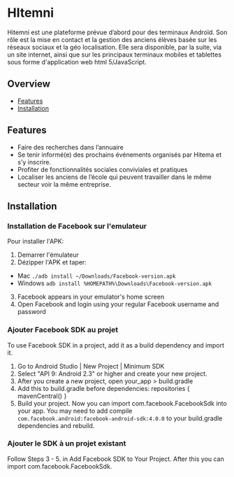 # HItemni

Hitemni  est une plateforme prévue d’abord pour des terminaux Androïd. Son rôle est la  mise en contact et la gestion des anciens élèves basée sur les réseaux  sociaux et la géo localisation. Elle sera disponible, par la suite, via un site  internet, ainsi que sur les principaux terminaux mobiles et tablettes sous forme  d'application web html 5/JavaScript.

## Overview

* [Features](#features)
* [Installation](#installation)

## Features

* Faire des recherches dans l’annuaire
* Se tenir informé(e) des prochains événements organisés par Hitema et s’y inscrire.
* Profiter de fonctionnalités sociales conviviales et pratiques
* Localiser les anciens de l’école qui peuvent travailler dans le même secteur voir la même entreprise.

## Installation

### Installation de Facebook sur l'emulateur

Pour installer l'APK:
1. Demarrer l'émulateur
2. Dézipper l'APK et taper:

* Mac
    `./adb install ~/Downloads/Facebook-version.apk`
* Windows
    `adb install %HOMEPATH%\Downloads\Facebook-version.apk`

3. Facebook appears in your emulator's home screen
4. Open Facebook and login using your regular Facebook username and password

### Ajouter Facebook SDK au projet

To use Facebook SDK in a project, add it as a build dependency and import it.

1. Go to Android Studio | New Project | Minimum SDK
2. Select "API 9: Android 2.3" or higher and create your new project.
3. After you create a new project, open
your_app > build.gradle
4. Add this to build.gradle before dependencies:
repositories { mavenCentral() }
5. Build your project. Now you can import com.facebook.FacebookSdk into your app.
You may need to add compile `com.facebook.android:facebook-android-sdk:4.0.0` to your build.gradle dependencies and rebuild.

### Ajouter le SDK à un projet existant

Follow Steps 3 - 5. in Add Facebook SDK to Your Project. 
After this you can import com.facebook.FacebookSdk.
